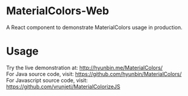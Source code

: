 # MaterialColors-Web
A React component to demonstrate MaterialColors usage in production.

# Usage
Try the live demonstration at: http://hyunbin.me/MaterialColors/  
For Java source code, visit: https://github.com/hyunbin/MaterialColors/  
For Javascript source code, visit: https://github.com/vrunjeti/MaterialColorizeJS
